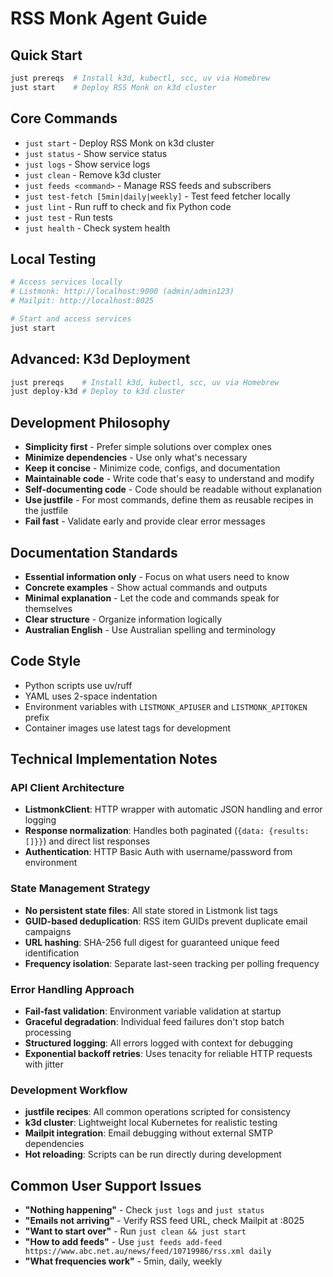 # RSS Monk Agent Guide

## Quick Start
```bash
just prereqs  # Install k3d, kubectl, scc, uv via Homebrew
just start    # Deploy RSS Monk on k3d cluster
```

## Core Commands
- `just start` - Deploy RSS Monk on k3d cluster
- `just status` - Show service status
- `just logs` - Show service logs
- `just clean` - Remove k3d cluster
- `just feeds <command>` - Manage RSS feeds and subscribers
- `just test-fetch [5min|daily|weekly]` - Test feed fetcher locally
- `just lint` - Run ruff to check and fix Python code
- `just test` - Run tests
- `just health` - Check system health

## Local Testing
```bash
# Access services locally
# Listmonk: http://localhost:9000 (admin/admin123)
# Mailpit: http://localhost:8025

# Start and access services
just start
```

## Advanced: K3d Deployment
```bash
just prereqs    # Install k3d, kubectl, scc, uv via Homebrew
just deploy-k3d # Deploy to k3d cluster
```

## Development Philosophy
- **Simplicity first** - Prefer simple solutions over complex ones
- **Minimize dependencies** - Use only what's necessary
- **Keep it concise** - Minimize code, configs, and documentation
- **Maintainable code** - Write code that's easy to understand and modify
- **Self-documenting code** - Code should be readable without explanation
- **Use justfile** - For most commands, define them as reusable recipes in the justfile
- **Fail fast** - Validate early and provide clear error messages

## Documentation Standards
- **Essential information only** - Focus on what users need to know
- **Concrete examples** - Show actual commands and outputs
- **Minimal explanation** - Let the code and commands speak for themselves
- **Clear structure** - Organize information logically
- **Australian English** - Use Australian spelling and terminology

## Code Style
- Python scripts use uv/ruff
- YAML uses 2-space indentation
- Environment variables with `LISTMONK_APIUSER` and `LISTMONK_APITOKEN` prefix
- Container images use latest tags for development

## Technical Implementation Notes

### API Client Architecture
- **ListmonkClient**: HTTP wrapper with automatic JSON handling and error logging
- **Response normalization**: Handles both paginated (`{data: {results: []}}`) and direct list responses
- **Authentication**: HTTP Basic Auth with username/password from environment

### State Management Strategy
- **No persistent state files**: All state stored in Listmonk list tags
- **GUID-based deduplication**: RSS item GUIDs prevent duplicate email campaigns  
- **URL hashing**: SHA-256 full digest for guaranteed unique feed identification
- **Frequency isolation**: Separate last-seen tracking per polling frequency

### Error Handling Approach
- **Fail-fast validation**: Environment variable validation at startup
- **Graceful degradation**: Individual feed failures don't stop batch processing
- **Structured logging**: All errors logged with context for debugging
- **Exponential backoff retries**: Uses tenacity for reliable HTTP requests with jitter

### Development Workflow
- **justfile recipes**: All common operations scripted for consistency
- **k3d cluster**: Lightweight local Kubernetes for realistic testing  
- **Mailpit integration**: Email debugging without external SMTP dependencies
- **Hot reloading**: Scripts can be run directly during development

## Common User Support Issues
- **"Nothing happening"** - Check `just logs` and `just status`
- **"Emails not arriving"** - Verify RSS feed URL, check Mailpit at :8025
- **"Want to start over"** - Run `just clean && just start`
- **"How to add feeds"** - Use `just feeds add-feed https://www.abc.net.au/news/feed/10719986/rss.xml daily`
- **"What frequencies work"** - 5min, daily, weekly
